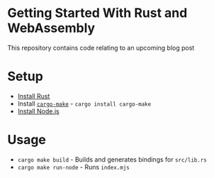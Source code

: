 # Getting Started With Rust and WebAssembly

This repository contains code relating to an upcoming blog post

# Setup

- [Install Rust](https://www.rust-lang.org/learn/get-started)
- Install [`cargo-make`](https://github.com/sagiegurari/cargo-make) - `cargo install cargo-make`
- [Install Node.js](https://nodejs.dev/en/)

# Usage

- `cargo make build` - Builds and generates bindings for `src/lib.rs`
- `cargo make run-node` - Runs `index.mjs`
